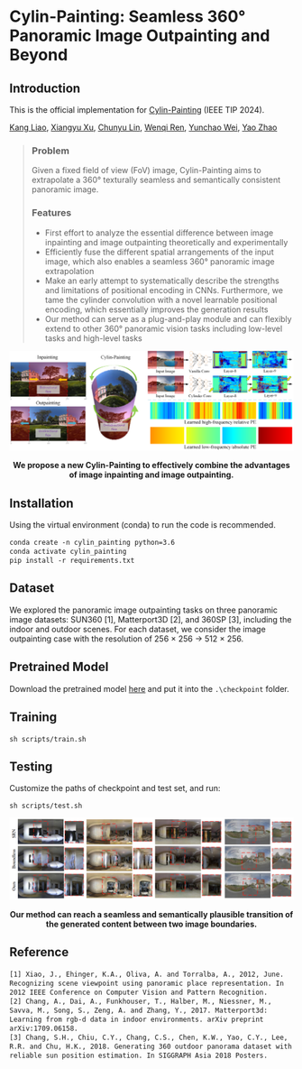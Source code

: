 # Cylin-Painting: Seamless 360° Panoramic Image Outpainting and Beyond
## Introduction
This is the official implementation for [Cylin-Painting](https://arxiv.org/abs/2204.08563) (IEEE TIP 2024).

[Kang Liao](https://kangliao929.github.io/), [Xiangyu Xu](https://sites.google.com/view/xiangyuxu), [Chunyu Lin](http://faculty.bjtu.edu.cn/8549/), [Wenqi Ren](https://sites.google.com/view/wenqiren/homepage), [Yunchao Wei](https://weiyc.github.io/), [Yao Zhao](http://mepro.bjtu.edu.cn/zhaoyao/e_index.htm)

> ### Problem
> Given a fixed field of view (FoV) image, Cylin-Painting aims to extrapolate a 360° texturally seamless and semantically consistent panoramic image.
>  ### Features
>  * First effort to analyze the essential difference between image inpainting and image outpainting theoretically and experimentally
>  * Efficiently fuse the different spatial arrangements of the input image, which also enables a seamless 360° panoramic image extrapolation
>  * Make an early attempt to systematically describe the strengths and limitations of positional encoding in CNNs. Furthermore, we tame the cylinder convolution with a novel learnable positional encoding, which essentially improves the generation results
>  * Our method can serve as a plug-and-play module and can flexibly extend to other 360° panoramic vision tasks including low-level tasks and high-level tasks

![](assets/cylin-painting.png)
**<div align="center">We propose a new Cylin-Painting to effectively combine the advantages of image inpainting and image outpainting.</div>**

## Installation
Using the virtual environment (conda) to run the code is recommended.
```
conda create -n cylin_painting python=3.6
conda activate cylin_painting
pip install -r requirements.txt
```
## Dataset
We explored the panoramic image outpainting tasks on three panoramic image datasets: SUN360 [1], Matterport3D [2], and 360SP [3], including the indoor and outdoor scenes. For each dataset, we consider the image outpainting case with the resolution of 256 × 256 → 512 × 256.

## Pretrained Model
Download the pretrained model [here]() and put it into the ```.\checkpoint``` folder.

## Training
```
sh scripts/train.sh
```
## Testing
Customize the paths of checkpoint and test set, and run:
```
sh scripts/test.sh
```

![](assets/seamless_results.png)
**<div align="center">Our method can reach a seamless and semantically plausible transition of the generated content between two image boundaries.</div>**


## Reference
```
[1] Xiao, J., Ehinger, K.A., Oliva, A. and Torralba, A., 2012, June. Recognizing scene viewpoint using panoramic place representation. In 2012 IEEE Conference on Computer Vision and Pattern Recognition.
[2] Chang, A., Dai, A., Funkhouser, T., Halber, M., Niessner, M., Savva, M., Song, S., Zeng, A. and Zhang, Y., 2017. Matterport3d: Learning from rgb-d data in indoor environments. arXiv preprint arXiv:1709.06158.
[3] Chang, S.H., Chiu, C.Y., Chang, C.S., Chen, K.W., Yao, C.Y., Lee, R.R. and Chu, H.K., 2018. Generating 360 outdoor panorama dataset with reliable sun position estimation. In SIGGRAPH Asia 2018 Posters.
```


